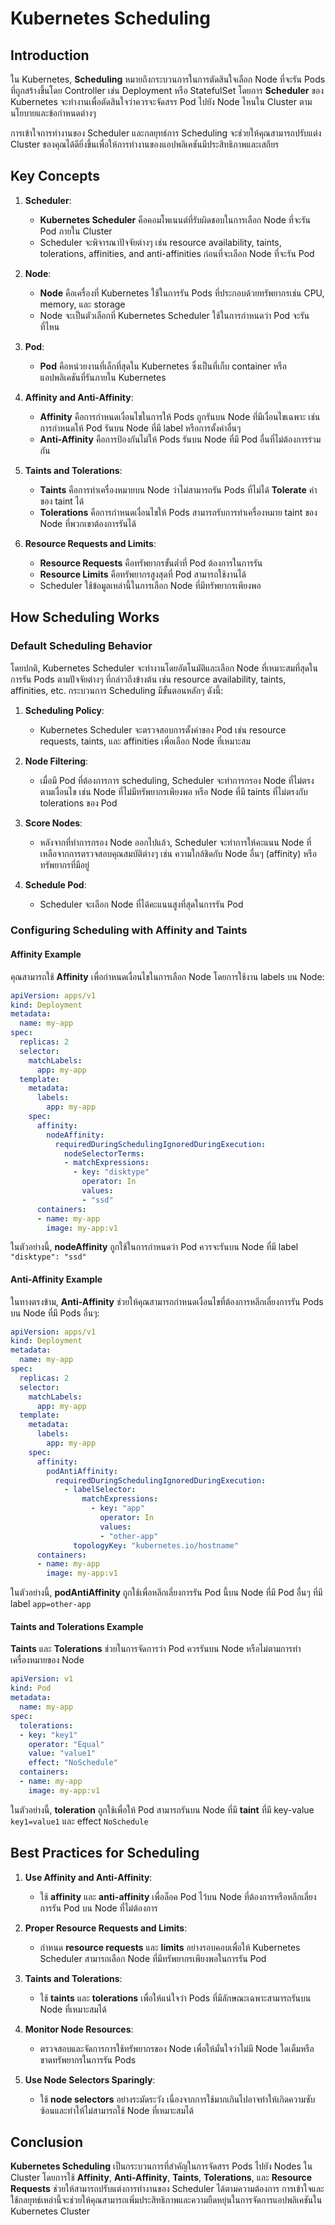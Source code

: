 # Kubernetes Scheduling

## Introduction
ใน Kubernetes, **Scheduling** หมายถึงกระบวนการในการตัดสินใจเลือก Node ที่จะรัน Pods ที่ถูกสร้างขึ้นโดย Controller เช่น Deployment หรือ StatefulSet โดยการ **Scheduler** ของ Kubernetes จะทำงานเพื่อตัดสินใจว่าควรจะจัดสรร Pod ไปยัง Node ไหนใน Cluster ตามนโยบายและข้อกำหนดต่างๆ

การเข้าใจการทำงานของ Scheduler และกลยุทธ์การ Scheduling จะช่วยให้คุณสามารถปรับแต่ง Cluster ของคุณได้ดียิ่งขึ้นเพื่อให้การทำงานของแอปพลิเคชันมีประสิทธิภาพและเสถียร

## Key Concepts

1. **Scheduler**:
   - **Kubernetes Scheduler** คือคอมโพเนนต์ที่รับผิดชอบในการเลือก Node ที่จะรัน Pod ภายใน Cluster
   - Scheduler จะพิจารณาปัจจัยต่างๆ เช่น resource availability, taints, tolerations, affinities, and anti-affinities ก่อนที่จะเลือก Node ที่จะรัน Pod

2. **Node**:
   - **Node** คือเครื่องที่ Kubernetes ใช้ในการรัน Pods ที่ประกอบด้วยทรัพยากรเช่น CPU, memory, และ storage
   - Node จะเป็นตัวเลือกที่ Kubernetes Scheduler ใช้ในการกำหนดว่า Pod จะรันที่ไหน

3. **Pod**:
   - **Pod** คือหน่วยงานที่เล็กที่สุดใน Kubernetes ซึ่งเป็นที่เก็บ container หรือแอปพลิเคชันที่รันภายใน Kubernetes

4. **Affinity and Anti-Affinity**:
   - **Affinity** คือการกำหนดเงื่อนไขในการให้ Pods ถูกรันบน Node ที่มีเงื่อนไขเฉพาะ เช่น การกำหนดให้ Pod รันบน Node ที่มี label หรือการตั้งค่าอื่นๆ
   - **Anti-Affinity** คือการป้องกันไม่ให้ Pods รันบน Node ที่มี Pod อื่นที่ไม่ต้องการร่วมกัน

5. **Taints and Tolerations**:
   - **Taints** คือการทำเครื่องหมายบน Node ว่าไม่สามารถรัน Pods ที่ไม่ได้ **Tolerate** ค่าของ taint ได้
   - **Tolerations** คือการกำหนดเงื่อนไขให้ Pods สามารถรับการทำเครื่องหมาย taint ของ Node ที่พวกเขาต้องการรันได้

6. **Resource Requests and Limits**:
   - **Resource Requests** คือทรัพยากรขั้นต่ำที่ Pod ต้องการในการรัน
   - **Resource Limits** คือทรัพยากรสูงสุดที่ Pod สามารถใช้งานได้
   - Scheduler ใช้ข้อมูลเหล่านี้ในการเลือก Node ที่มีทรัพยากรเพียงพอ

## How Scheduling Works

### Default Scheduling Behavior

โดยปกติ, Kubernetes Scheduler จะทำงานโดยอัตโนมัติและเลือก Node ที่เหมาะสมที่สุดในการรัน Pods ตามปัจจัยต่างๆ ที่กล่าวถึงข้างต้น เช่น resource availability, taints, affinities, etc. กระบวนการ Scheduling มีขั้นตอนหลักๆ ดังนี้:

1. **Scheduling Policy**: 
   - Kubernetes Scheduler จะตรวจสอบการตั้งค่าของ Pod เช่น resource requests, taints, และ affinities เพื่อเลือก Node ที่เหมาะสม

2. **Node Filtering**:
   - เมื่อมี Pod ที่ต้องการการ scheduling, Scheduler จะทำการกรอง Node ที่ไม่ตรงตามเงื่อนไข เช่น Node ที่ไม่มีทรัพยากรเพียงพอ หรือ Node ที่มี taints ที่ไม่ตรงกับ tolerations ของ Pod

3. **Score Nodes**:
   - หลังจากที่ทำการกรอง Node ออกไปแล้ว, Scheduler จะทำการให้คะแนน Node ที่เหลือจากการตรวจสอบคุณสมบัติต่างๆ เช่น ความใกล้ชิดกับ Node อื่นๆ (affinity) หรือทรัพยากรที่มีอยู่

4. **Schedule Pod**:
   - Scheduler จะเลือก Node ที่ได้คะแนนสูงที่สุดในการรัน Pod

### Configuring Scheduling with Affinity and Taints

#### Affinity Example

คุณสามารถใช้ **Affinity** เพื่อกำหนดเงื่อนไขในการเลือก Node โดยการใช้งาน labels บน Node:

```yaml
apiVersion: apps/v1
kind: Deployment
metadata:
  name: my-app
spec:
  replicas: 2
  selector:
    matchLabels:
      app: my-app
  template:
    metadata:
      labels:
        app: my-app
    spec:
      affinity:
        nodeAffinity:
          requiredDuringSchedulingIgnoredDuringExecution:
            nodeSelectorTerms:
            - matchExpressions:
              - key: "disktype"
                operator: In
                values:
                - "ssd"
      containers:
      - name: my-app
        image: my-app:v1
```

ในตัวอย่างนี้, **nodeAffinity** ถูกใช้ในการกำหนดว่า Pod ควรจะรันบน Node ที่มี label `"disktype": "ssd"`

#### Anti-Affinity Example

ในทางตรงข้าม, **Anti-Affinity** ช่วยให้คุณสามารถกำหนดเงื่อนไขที่ต้องการหลีกเลี่ยงการรัน Pods บน Node ที่มี Pods อื่นๆ:

```yaml
apiVersion: apps/v1
kind: Deployment
metadata:
  name: my-app
spec:
  replicas: 2
  selector:
    matchLabels:
      app: my-app
  template:
    metadata:
      labels:
        app: my-app
    spec:
      affinity:
        podAntiAffinity:
          requiredDuringSchedulingIgnoredDuringExecution:
            - labelSelector:
                matchExpressions:
                  - key: "app"
                    operator: In
                    values:
                    - "other-app"
              topologyKey: "kubernetes.io/hostname"
      containers:
      - name: my-app
        image: my-app:v1
```

ในตัวอย่างนี้, **podAntiAffinity** ถูกใช้เพื่อหลีกเลี่ยงการรัน Pod นี้บน Node ที่มี Pod อื่นๆ ที่มี label `app=other-app`

#### Taints and Tolerations Example

**Taints** และ **Tolerations** ช่วยในการจัดการว่า Pod ควรรันบน Node หรือไม่ตามการทำเครื่องหมายของ Node

```yaml
apiVersion: v1
kind: Pod
metadata:
  name: my-app
spec:
  tolerations:
  - key: "key1"
    operator: "Equal"
    value: "value1"
    effect: "NoSchedule"
  containers:
  - name: my-app
    image: my-app:v1
```

ในตัวอย่างนี้, **toleration** ถูกใช้เพื่อให้ Pod สามารถรันบน Node ที่มี **taint** ที่มี key-value `key1=value1` และ effect `NoSchedule`

## Best Practices for Scheduling

1. **Use Affinity and Anti-Affinity**:
   - ใช้ **affinity** และ **anti-affinity** เพื่อล็อค Pod ไว้บน Node ที่ต้องการหรือหลีกเลี่ยงการรัน Pod บน Node ที่ไม่ต้องการ

2. **Proper Resource Requests and Limits**:
   - กำหนด **resource requests** และ **limits** อย่างรอบคอบเพื่อให้ Kubernetes Scheduler สามารถเลือก Node ที่มีทรัพยากรเพียงพอในการรัน Pod

3. **Taints and Tolerations**:
   - ใช้ **taints** และ **tolerations** เพื่อให้แน่ใจว่า Pods ที่มีลักษณะเฉพาะสามารถรันบน Node ที่เหมาะสมได้

4. **Monitor Node Resources**:
   - ตรวจสอบและจัดการการใช้ทรัพยากรของ Node เพื่อให้มั่นใจว่าไม่มี Node ใดเต็มหรือขาดทรัพยากรในการรัน Pods

5. **Use Node Selectors Sparingly**:
   - ใช้ **node selectors** อย่างระมัดระวัง เนื่องจากการใช้มากเกินไปอาจทำให้เกิดความซับซ้อนและทำให้ไม่สามารถใช้ Node ที่เหมาะสมได้

## Conclusion

**Kubernetes Scheduling** เป็นกระบวนการที่สำคัญในการจัดสรร Pods ไปยัง Nodes ใน Cluster โดยการใช้ **Affinity**, **Anti-Affinity**, **Taints**, **Tolerations**, และ **Resource Requests** ช่วยให้สามารถปรับแต่งการทำงานของ Scheduler ได้ตามความต้องการ การเข้าใจและใช้กลยุทธ์เหล่านี้จะช่วยให้คุณสามารถเพิ่มประสิทธิภาพและความยืดหยุ่นในการจัดการแอปพลิเคชันใน Kubernetes Cluster